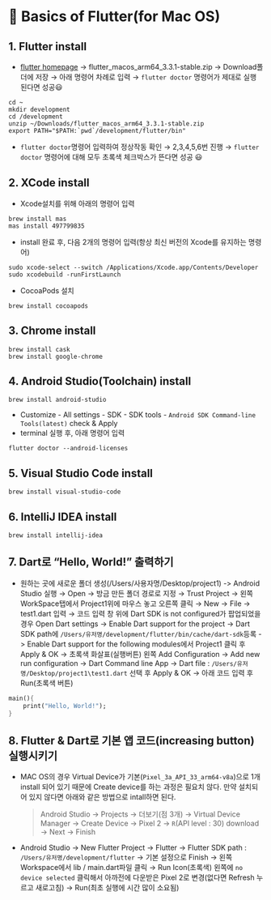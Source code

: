 # 🤔 Basics of Flutter(for Mac OS)



## 1. Flutter install

- [flutter homepage](https://docs.flutter.dev/get-started/install/macos) → flutter_macos_arm64_3.3.1-stable.zip →  Download폴더에 저장 → 아래 명령어 차례로 입력 → `flutter doctor` 명령어가 제대로 실행 된다면 성공😃

~~~
cd ~
mkdir development
cd /development
unzip ~/Downloads/flutter_macos_arm64_3.3.1-stable.zip
export PATH="$PATH:`pwd`/development/flutter/bin"
~~~

- `flutter doctor`명령어 입력하여 정상작동 확인 → 2,3,4,5,6번 진행 → `flutter doctor` 명령어에 대해 모두 초록색 체크박스가 뜬다면 성공 😃

## 2. XCode install

- Xcode설치를 위해 아래의 명령어 입력

~~~
brew install mas
mas install 497799835
~~~

- install 완료 후, 다음 2개의 명령어 입력(항상 최신 버전의 Xcode를 유지하는 명령어)

~~~
sudo xcode-select --switch /Applications/Xcode.app/Contents/Developer
sudo xcodebuild -runFirstLaunch
~~~

- CocoaPods 설치

~~~
brew install cocoapods
~~~

## 3. Chrome install

~~~
brew install cask
brew install google-chrome
~~~

## 4. Android Studio(Toolchain) install

```
brew install android-studio
```

- Customize - All settings - SDK - SDK tools - `Android SDK Command-line Tools(latest)` check & Apply
- terminal 실행 후, 아래 명령어 입력

~~~
flutter doctor --android-licenses
~~~

## 5. Visual Studio Code install

~~~
brew install visual-studio-code
~~~

## 6. IntelliJ IDEA install

~~~
brew install intellij-idea
~~~

## 7.  Dart로 “Hello, World!” 출력하기

- 원하는 곳에 새로운 폴더 생성(/Users/사용자명/Desktop/project1) -> Android Studio 실행 → Open → 방금 만든 폴더 경로로 지정 → Trust Project → 왼쪽 WorkSpace탭에서 Project1위에 마우스 놓고 오른쪽 클릭 → New → File → test1.dart 입력 → 코드 입력 창 위에 Dart SDK is not configured가 팝업되었을 경우 Open Dart settings → Enable Dart support for the project → Dart SDK path에 `/Users/유저명/development/flutter/bin/cache/dart-sdk`등록 -> Enable Dart support for the following modules에서 Project1 클릭 후 Apply & OK → 초록색 화살표(실행버튼) 왼쪽 Add Configuration → Add new run configuration → Dart Command line App → Dart file : `/Users/유저명/Desktop/project1\test1.dart` 선택 후 Apply & OK → 아래 코드 입력 후 Run(초록색 버튼)

~~~dart
main(){
	print("Hello, World!");
}
~~~

## 8. Flutter & Dart로 기본 앱 코드(increasing button) 실행시키기

- MAC OS의 경우 Virtual Device가 기본(`Pixel_3a_API_33_arm64-v8a`)으로 1개 install 되어 있기 때문에 Create device를 하는 과정은 필요치 않다. 만약 설치되어 있지 않다면 아래와 같은 방법으로 intall하면 된다.

    > Android Studio → Projects → 더보기(점 3개) → Virtual Device Manager → Create Device → Pixel 2 → `R`(API level : 30) download → Next → Finish

- Android Studio → New Flutter Project → Flutter → Flutter SDK path : `/Users/유저명/development/flutter` -> 기본 설정으로 Finish → 왼쪽 Workspace에서 lib  / main.dart파일 클릭 → Run Icon(초록색) 왼쪽에 `no device selected` 클릭해서 아까전에 다운받은 Pixel 2로 변경(없다면 Refresh 누르고 새로고침) → Run(최초 실행에 시간 많이 소요됨)

